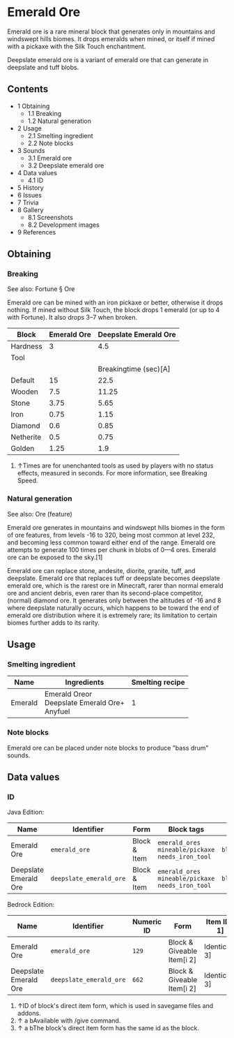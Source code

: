 # Emerald Ore
Emerald ore is a rare mineral block that generates only in mountains and windswept hills biomes. It drops emeralds when mined, or itself if mined with a pickaxe with the Silk Touch enchantment.

Deepslate emerald ore is a variant of emerald ore that can generate in deepslate and tuff blobs.

## Contents
- 1 Obtaining
	- 1.1 Breaking
	- 1.2 Natural generation
- 2 Usage
	- 2.1 Smelting ingredient
	- 2.2 Note blocks
- 3 Sounds
	- 3.1 Emerald ore
	- 3.2 Deepslate emerald ore
- 4 Data values
	- 4.1 ID
- 5 History
- 6 Issues
- 7 Trivia
- 8 Gallery
	- 8.1 Screenshots
	- 8.2 Development images
- 9 References

## Obtaining
### Breaking
See also: Fortune § Ore

Emerald ore can be mined with an iron pickaxe or better, otherwise it drops nothing. If mined without Silk Touch, the block drops 1 emerald (or up to 4 with Fortune). It also drops 3–7 when broken.

| Block     | Emerald Ore | Deepslate Emerald Ore |
|-----------|-------------|-----------------------|
| Hardness  | 3           | 4.5                   |
| Tool      |             |                       |
|           |             | Breakingtime (sec)[A] |
| Default   | 15          | 22.5                  |
| Wooden    | 7.5         | 11.25                 |
| Stone     | 3.75        | 5.65                  |
| Iron      | 0.75        | 1.15                  |
| Diamond   | 0.6         | 0.85                  |
| Netherite | 0.5         | 0.75                  |
| Golden    | 1.25        | 1.9                   |

1. ↑Times are for unenchanted tools as used by players with no status effects, measured in seconds. For more information, see Breaking Speed.

### Natural generation
See also: Ore (feature)

Emerald ore generates in mountains and windswept hills biomes in the form of ore features, from levels -16 to 320, being most common at level 232, and becoming less common toward either end of the range. Emerald ore attempts to generate 100 times per chunk in blobs of 0—4 ores. Emerald ore can be exposed to the sky.[1]

Emerald ore can replace stone, andesite, diorite, granite, tuff, and deepslate. Emerald ore that replaces tuff or deepslate becomes deepslate emerald ore, which is the rarest ore in Minecraft, rarer than normal emerald ore and ancient debris, even rarer than its second-place competitor, (normal) diamond ore. It generates only between the altitudes of -16 and 8 where deepslate naturally occurs, which happens to be toward the end of emerald ore distribution where it is extremely rare; its limitation to certain biomes further adds to its rarity.


## Usage
### Smelting ingredient
| Name    | Ingredients                                          | Smelting recipe |
|---------|------------------------------------------------------|-----------------|
| Emerald | Emerald Oreor<br/>Deepslate Emerald Ore+<br/>Anyfuel | 1               |

### Note blocks
Emerald ore can be placed under note blocks to produce "bass drum" sounds.

## Data values
### ID
Java Edition:

| Name                  | Identifier              | Form         | Block tags                                                  | Translation key                         |
|-----------------------|-------------------------|--------------|-------------------------------------------------------------|-----------------------------------------|
| Emerald Ore           | `emerald_ore`           | Block & Item | `emerald_ores`<br/>`mineable/pickaxe`<br/>`needs_iron_tool` | `block.minecraft.emerald_ore`           |
| Deepslate Emerald Ore | `deepslate_emerald_ore` | Block & Item | `emerald_ores`<br/>`mineable/pickaxe`<br/>`needs_iron_tool` | `block.minecraft.deepslate_emerald_ore` |

Bedrock Edition:

| Name                  | Identifier              | Numeric ID | Form                       | Item ID[i 1]   | Translation key                   |
|-----------------------|-------------------------|------------|----------------------------|----------------|-----------------------------------|
| Emerald Ore           | `emerald_ore`           | `129`      | Block & Giveable Item[i 2] | Identical[i 3] | `tile.emerald_ore.name`           |
| Deepslate Emerald Ore | `deepslate_emerald_ore` | `662`      | Block & Giveable Item[i 2] | Identical[i 3] | `tile.deepslate_emerald_ore.name` |

1. ↑ID of block's direct item form, which is used in savegame files and addons.
2. ↑ a bAvailable with /give command.
3. ↑ a bThe block's direct item form has the same id as the block.


